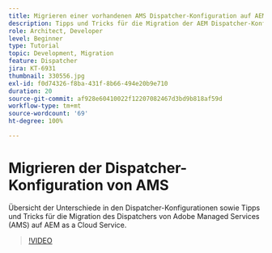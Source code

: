 ```yaml
---
title: Migrieren einer vorhandenen AMS Dispatcher-Konfiguration auf AEM as a Cloud Service
description: Tipps und Tricks für die Migration der AEM Dispatcher-Konfiguration von Adobe Managed Services (AMS) zu AEM as a Cloud Service.
role: Architect, Developer
level: Beginner
type: Tutorial
topic: Development, Migration
feature: Dispatcher
jira: KT-6931
thumbnail: 330556.jpg
exl-id: f0d74326-f8ba-431f-8b66-494e20b9e710
duration: 20
source-git-commit: af928e60410022f12207082467d3bd9b818af59d
workflow-type: tm+mt
source-wordcount: '69'
ht-degree: 100%

---
```


# Migrieren der Dispatcher-Konfiguration von AMS

Übersicht der Unterschiede in den Dispatcher-Konfigurationen sowie Tipps und Tricks für die Migration des Dispatchers von Adobe Managed Services (AMS) auf AEM as a Cloud Service.

>[!VIDEO](https://video.tv.adobe.com/v/330556?quality=12&learn=on)
